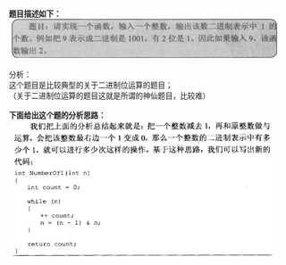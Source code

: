 <html>
<head>
  <title>Evernote Export</title>
  <basefont face="微软雅黑" size="2" />
  <meta http-equiv="Content-Type" content="text/html;charset=utf-8" />
  <meta name="exporter-version" content="Evernote Windows/302292 (zh-CN); Windows/10.0.10586 (Win64);"/>
  <style>
    body, td {
      font-family: 微软雅黑;
      font-size: 10pt;
    }
  </style>
</head>
<body>
<a name="2037"/>

<div>
<span><div><b>题目描述如下：</b></div><div><img src="（10）剑指offer之统计二进制中1的个数_files/Image.png" type="image/png" style="height: auto;"/></div><div><br/></div><div>分析：</div><div>这个题目是比较典型的关于二进制位运算的题目；</div><div>（关于二进制位运算的题目这就是所谓的神仙题目，比较难）</div><div><br/></div><div><b>下面给出这个题的分析思路：</b></div><div><img src="（10）剑指offer之统计二进制中1的个数_files/Image [1].png" type="image/png" style="height:auto;" width="625"/></div></span>
</div></body></html> 
